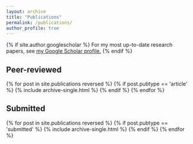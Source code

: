```yaml
---
layout: archive
title: "Publications"
permalink: /publications/
author_profile: true
---
```


{% if site.author.googlescholar %}
  For my most up-to-date research papers, see <u><a href="{{site.author.googlescholar}}">my Google Scholar profile</a>.</u>
{% endif %}

<h2>Peer-reviewed</h2>
{% for post in site.publications reversed %}
  {% if post.pubtype == 'article' %}
      {% include archive-single.html %}
  {% endif %}
{% endfor %}

<h2>Submitted</h2>
{% for post in site.publications reversed %}
  {% if post.pubtype == 'submitted' %}
      {% include archive-single.html %}
  {% endif %}
{% endfor %}
